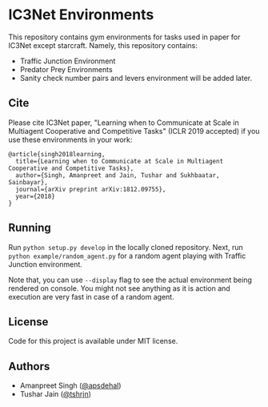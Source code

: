 # IC3Net Environments

This repository contains gym environments for tasks used in paper for IC3Net except starcraft. Namely, this repository contains:

- Traffic Junction Environment
- Predator Prey Environments
- Sanity check number pairs and levers environment will be added later.

## Cite

Please cite IC3Net paper, "Learning when to Communicate at Scale in Multiagent Cooperative and Competitive Tasks" (ICLR 2019 accepted) if you use these environments in your work:

```
@article{singh2018learning,
  title={Learning when to Communicate at Scale in Multiagent Cooperative and Competitive Tasks},
  author={Singh, Amanpreet and Jain, Tushar and Sukhbaatar, Sainbayar},
  journal={arXiv preprint arXiv:1812.09755},
  year={2018}
}
```

## Running

Run `python setup.py develop` in the locally cloned repository.
Next, run `python example/random_agent.py` for a random agent playing with Traffic Junction environment.

Note that, you can use `--display` flag to see the actual environment being rendered on console. You might not see anything as it is action and execution are very fast in case of a random agent.

## License

Code for this project is available under MIT license.

## Authors

- Amanpreet Singh ([@apsdehal](https://github.com/apsdehal))
- Tushar Jain ([@tshrjn](https://github.com/tshrjn))
